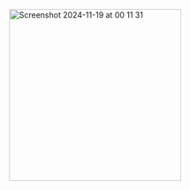 <img width="311" alt="Screenshot 2024-11-19 at 00 11 31" src="https://github.com/user-attachments/assets/3da83e46-ea8d-499e-b60e-b7ad292bfe31">
